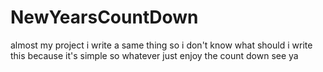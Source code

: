 # NewYearsCountDown

almost my project i write a same thing so i don't know what should i write this because it's simple so whatever just enjoy the count down see ya
